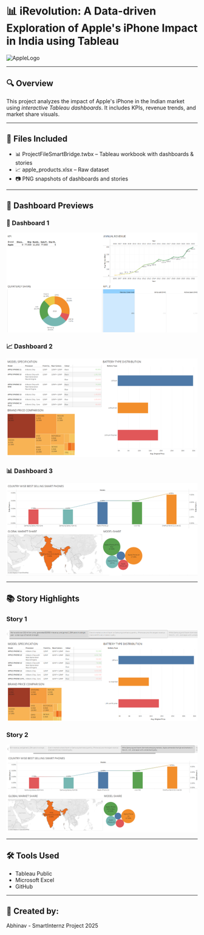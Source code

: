 # 📊 iRevolution: A Data-driven Exploration of Apple's iPhone Impact in India using Tableau

![AppleLogo](APPLELOGO.PNG)

---

## 🔍 Overview

This project analyzes the impact of Apple's iPhone in the Indian market using *interactive Tableau dashboards*. It includes KPIs, revenue trends, and market share visuals.

---

## 📁 Files Included

- 📊 ProjectFileSmartBridge.twbx – Tableau workbook with dashboards & stories  
- 📈 apple_products.xlsx – Raw dataset  
- 📷 PNG snapshots of dashboards and stories  

---

## 📸 Dashboard Previews

### 🧭 Dashboard 1  
![Dashboard 1](dashboard-1.png.png)

### 📈 Dashboard 2  
![Dashboard 2](dashboard-2.png.png)

### 📊 Dashboard 3  
![Dashboard 3](dashboard-3.png.png)

---

## 📚 Story Highlights

### Story 1  
![Story-1](story-1.png.png)

### Story 2  
![Story2-1](story-3.png.png)

---

## 🛠 Tools Used

- Tableau Public  
- Microsoft Excel  
- GitHub

---

## 🙌 Created by:

Abhinav - SmartInternz Project 2025
